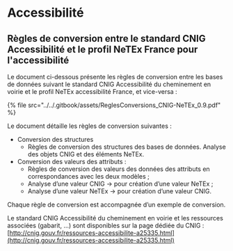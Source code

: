 # Accessibilité

## Règles de conversion entre le standard CNIG Accessibilité et le profil NeTEx France pour l'accessibilité

Le document ci-dessous présente les règles de conversion entre les bases de données suivant le standard CNIG Accessibilité du cheminement en voirie et le profil NeTEx accessibilité France, et vice-versa :&#x20;

{% file src="../../.gitbook/assets/ReglesConversions_CNIG-NeTEx_0.9.pdf" %}

Le document détaille les règles de conversion suivantes :&#x20;

* Conversion des structures
  * Règles de conversion des structures des bases de données. Analyse des objets CNIG et des éléments NeTEx.
* Conversion des valeurs des attributs :&#x20;
  * Règles de conversion des valeurs des données des attributs en correspondances avec les deux modèles ;
  * Analyse d’une valeur CNIG → pour création d’une valeur NeTEx ;
  * Analyse d’une valeur NeTEx → pour création d’une valeur CNIG.

Chaque règle de conversion est accompagnée d’un exemple de conversion.

Le standard CNIG Accessibilité du cheminement en voirie et les ressources associées (gabarit, ...) sont disponibles sur la page dédiée du CNIG :\
[http://cnig.gouv.fr/ressources-accessibilite-a25335.html](http://cnig.gouv.fr/ressources-accessibilite-a25335.html)
